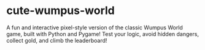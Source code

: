 # cute-wumpus-world
A fun and interactive pixel-style version of the classic Wumpus World game, built with Python and Pygame! Test your logic, avoid hidden dangers, collect gold, and climb the leaderboard!
